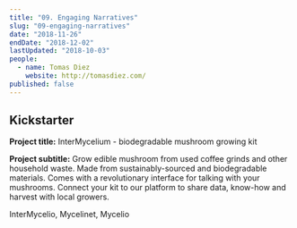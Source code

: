```yaml
---
title: "09. Engaging Narratives"
slug: "09-engaging-narratives"
date: "2018-11-26"
endDate: "2018-12-02"
lastUpdated: "2018-10-03"
people:
  - name: Tomas Diez
    website: http://tomasdiez.com/
published: false
---
```






## Kickstarter

**Project title:** InterMycelium - biodegradable mushroom growing kit

**Project subtitle:** Grow edible mushroom from used coffee grinds and other household waste. Made from sustainably-sourced and biodegradable materials. Comes with a revolutionary interface for talking with your mushrooms. Connect your kit to our platform to share data, know-how and harvest with local growers.



InterMycelio, Mycelinet, Mycelio